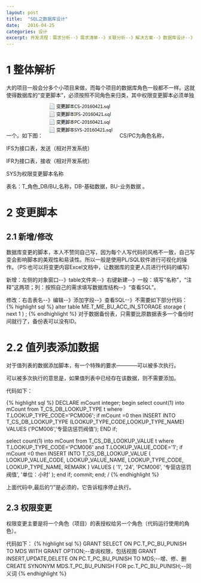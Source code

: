 ```yaml
---
layout: post
title:  "SQL之数据库设计"
date:   2016-04-25
categories: 设计
excerpt: 开发流程：需求分析--》需求清单--》关联分析--》解决方案--》数据库设计--》开发指导书--》开发--》测试。本文内用主要讲解数据库设计部分（oracle）...
---
```

# 1 整体解析
大的项目一般会分多个小项目来做，而每个项目的数据库角色一般都不一样。这就使得数据库的“变更脚本”，必须按照不同角色来归类，其中权限变更脚本必须单独一个。如下图：
![脚本名称图](/assets/SJKSJ01.PNG)
CS/PC为角色名称，

IFS为接口表，发送（相对开发系统）


IFR为接口表，接收（相对开发系统）

SYS为权限变更脚本名称

表名：T_角色_DB/BU_名称，DB-基础数据，BU-业务数据 。

# 2 变更脚本

## 2.1 新增/修改
数据库变更的脚本，本人不赞同自己写，因为每个人写代码的风格不一致，自己写变会影响脚本的美观性和易读性。所以一般是使用PL/SQL软件进行可视化的操作。（PS:也可以将变更内容Excel文档中，让数据库的变更人员进行代码的编写）

新增：左侧的对象窗口--》table文件夹--》右键新建--》一般：填写“名称”，“注释”这两项；列：按照自己的需求填写数据库结构--》“查看SQL”。

修改：右击表名--》编辑--》添加字段--》查看SQL--》不需要如下部分代码：
{% highlight sql %}
	alter table ME.T_ME_BU_ACC_IN_STORAGE
  	 storage
  	 (
    	next 1
  	 )
	;
{% endhighlight %}
对于数据备份表，只需要比原数据表多一个备份时间就行了，备份表可以没有ID。

# 2.2 值列表添加数据
对于值列表的数据添加脚本，有一个特殊的要求————可以被多次执行。

可以被多次执行的意思是，如果值列表中已经存在该数据，则不需要添加。

代码如下：

{% highlight sql %}
DECLARE
  mCount integer;
begin
  select count(1) into mCount from T_CS_DB_LOOKUP_TYPE t where T.LOOKUP_TYPE_CODE='PCM006';
  if mCount =0 then
   INSERT INTO T_CS_DB_LOOKUP_TYPE 
   (LOOKUP_TYPE_CODE,LOOKUP_TYPE_NAME)
   VALUES
   ('PCM006','专营店惩罚阀值');
  END if;

  select count(1) into mCount from T_CS_DB_LOOKUP_VALUE t where T.LOOKUP_TYPE_CODE='PCM006' and T.LOOKUP_VALUE_CODE='1';
  if mCount =0 then
    INSERT INTO T_CS_DB_LOOKUP_VALUE 
    (
    LOOKUP_VALUE_CODE,
    LOOKUP_VALUE_NAME,
    LOOKUP_TYPE_CODE,
    LOOKUP_TYPE_NAME,
    REMARK
    )
    VALUES
    (
    '1',
    '24',
    'PCM006',
    '专营店惩罚阀值',
    '单位：小时'
    );
  end if;
  commit;
end;
/
{% endhighlight %}

上面代码中,最后的“/”是必须的，它告诉程序停止执行。

## 2.3 权限变更
权限变更主要是将一个角色（项目）的表授权给另一个角色（代码运行使用的角色）。

代码如下：
{% highlight sql %}
GRANT SELECT ON PC.T_PC_BU_PUNISH TO MDS WITH GRANT OPTION;--查询权限，包括视图
GRANT INSERT,UPDATE,DELETE ON PC.T_PC_BU_PUNISH TO MDS;--增、修、删
CREATE SYNONYM MDS.T_PC_BU_PUNISH FOR pc.T_PC_BU_PUNISH;--同义词
{% endhighlight %}


